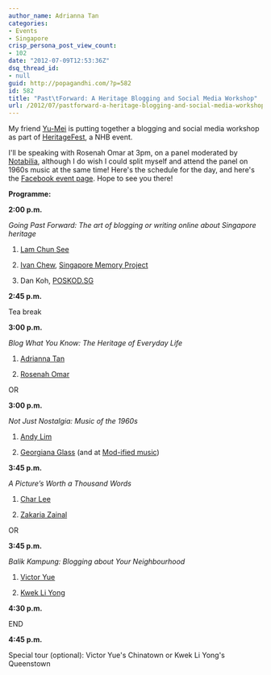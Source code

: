 ```yaml
---
author_name: Adrianna Tan
categories:
- Events
- Singapore
crisp_persona_post_view_count:
- 102
date: "2012-07-09T12:53:36Z"
dsq_thread_id:
- null
guid: http://popagandhi.com/?p=582
id: 582
title: "Past\tForward: A Heritage Blogging and Social Media Workshop"
url: /2012/07/pastforward-a-heritage-blogging-and-social-media-workshop/
---
```


My friend [Yu-Mei](http://blog.toomanythoughts.org/) is putting together a blogging and social media workshop as part of [HeritageFest](http://www.heritagefest.sg/en/), a NHB event.

I'll be speaking with Rosenah Omar at 3pm, on a panel moderated by [Notabilia](http://notabilia.wordpress.com/), although I do wish I could split myself and attend the panel on 1960s music at the same time! Here's the schedule for the day, and here's the [Facebook event page](https://www.facebook.com/events/243987645704984/). Hope to see you there!

**Programme:**

**2:00 p.m.**

_Going Past Forward: The art of blogging or writing online about Singapore heritage_

1) [Lam Chun See](http://goodmorningyesterday.blogspot.com/)

2) [Ivan Chew](http://ramblinglibrarian.blogspot.com/), [Singapore Memory Project](http://www.iremember.sg/)

3) Dan Koh, [POSKOD.SG](http://poskod.sg/)

**2:45 p.m.**

Tea break

**3:00 p.m.**

_Blog What You Know: The Heritage of Everyday Life_

1) [Adrianna Tan](http://www.popagandhi.com/)

2) [Rosenah Omar](http://nenalingsblog.blogspot.com/)

OR

**3:00 p.m.**

_Not Just Nostalgia: Music of the 1960s_

1) [Andy Lim](http://singapore60smusic.blogspot.com/)

2) [Georgiana Glass](http://hamsterguppies.wordpress.com/) (and at [Mod-ified music](http://modcentric.blogspot.com/))

**3:45 p.m.**

_A Picture’s Worth a Thousand Words_

1) [Char Lee](http://2ndshot.blogspot.com/)

2) [Zakaria Zainal](http://zakariazainal.com/)

OR

**3:45 p.m.**

_Balik Kampung: Blogging about Your Neighbourhood_

1) [Victor Yue](http://bullockcartwater.blogspot.com/)

2) [Kwek Li Yong](http://myqueenstown.blogspot.com/)

**4:30 p.m.**

END

**4:45 p.m.**

Special tour (optional): Victor Yue's Chinatown or Kwek Li Yong's Queenstown
